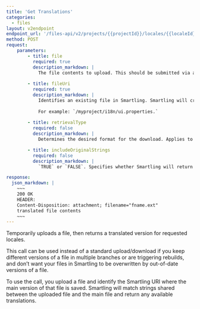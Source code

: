 ```yaml
---
title: 'Get Translations'
categories:
  - files
layout: v2endpoint
endpoint_url: '/files-api/v2/projects/{{projectId}}/locales/{{localeId}/file/get-translations'
method: POST 
request:
    parameters:
        - title: file
          required: true
          description_markdown: |
            The file contents to upload. This should be submitted via a multipart/form-data POST request.
      
        - title: fileUri
          required: true
          description_markdown: |
            Identifies an existing file in Smartling. Smartling will create namespace, directives and instructions for the temporary file based on this file.
            
            For example: `/myproject/i18n/ui.properties.`
            
        - title: retrievalType
          required: false
          description_markdown: |
            Determines the desired format for the download. Applies to translated files only.          

        - title: includeOriginalStrings
          required: false
          description_markdown: |
            `TRUE` or `FALSE`. Specifies whether Smartling will return the original string or an empty string where no translation is available. This parameter is supported for gettext, java properties, custom XML, and JSON files only.

response:
  json_markdown: |
    ~~~
    200 OK
    HEADER:
    Content-Disposition: attachment; filename="fname.ext"
    translated file contents
    ~~~
---
```


Temporarily uploads a file, then returns a translated version for requested locales.

This call can be used instead of a standard upload/download if you keep different versions of a file in multiple branches or are triggering rebuilds, and don’t want your files in Smartling to be overwritten by out-of-date versions of a file.

To use the call, you upload a file and identify the Smartling URI where the main version of that file is saved. Smartling will match strings shared between the uploaded file and the main file and return any available translations.